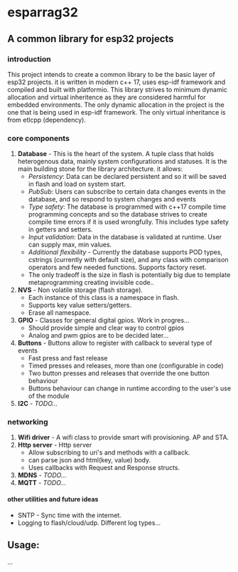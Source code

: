 # esparrag32
## A common library for esp32 projects
### introduction

This project intends to create a common library to be the basic layer of esp32 projects.
it is written in modern c++ 17, uses esp-idf framework and compiled and built with platformio.
This library strives to minimum dynamic allocation and virtual inheritence as they are considered harmful for embedded environments.
The only dynamic allocation in the project is the one that is being used in esp-idf framework. The only virtual inheritance is from etlcpp (dependency). 

### core components
1. **Database** - This is the heart of the system. A tuple class that holds heterogenous data, mainly system configurations and statuses. It is the main building stone for the library architecture. it allows:
   * *Persistency*: Data can be declared persistent and so it will be saved in flash and load on system start.
   * *PubSub*: Users can subscribe to certain data changes events in the database, and so respond to system changes and events 
   * *Type safety*: The database is programmed with c++17 compile time programming concepts and so the database strives to create compile time errors if it is used wrongfully. This includes type safety in getters and setters.
   * *Input validation*: Data in the database is validated at runtime. User can supply max, min values. 
   * *Additional flexibility* - Currently the database supports POD types, cstrings (currently with default size), and any class with comparison operators and few needed functions. Supports factory reset.
   - The only tradeoff is the size in flash is potentially big due to template metaprogramming creating invisible code..
2. **NVS** - Non volatile storage (flash storage).
   * Each instance of this class is a namespace in flash.
   * Supports key value setters/getters.
   * Erase all namespace.
3. **GPIO** - Classes for general digital gpios. Work in progres...
   * Should provide simple and clear way to control gpios
   * Analog and pwm gpios are to be decided later...
4. **Buttons** - Buttons allow to register with callback to several type of events
   * Fast press and fast release
   * Timed presses and releases, more than one (configurable in code)
   * Two button presses and releases that override the one button behaviour
   * Buttons behaviour can change in runtime according to the user's use of the module
5. **I2C** - *TODO...*
   
### networking
1. **Wifi driver** - A wifi class to provide smart wifi provisioning. AP and STA.
2. **Http server** - Http server
   * Allow subscribing to uri's and methods with a callback.
   * can parse json and html(key, value) body.
   * Uses callbacks with Request and Response structs.
3. **MDNS** - *TODO...*
4. **MQTT** - *TODO...*

#### other utilities and future ideas
  * SNTP - Sync time with the internet.
  * Logging to flash/cloud/udp. Different log types...


## Usage:
...

